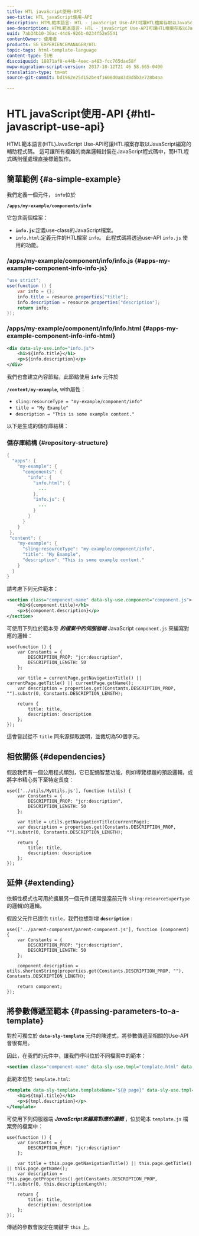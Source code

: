 ```yaml
---
title: HTL javaScript使用-API
seo-title: HTL javaScript使用-API
description: HTML範本語言- HTL - javaScript Use-API可讓HTL檔案存取以JavaScript編寫的輔助程式碼。
seo-description: HTML範本語言- HTL - javaScript Use-API可讓HTL檔案存取以JavaScript編寫的輔助程式碼。
uuid: 7ab34b10-30ac-44d6-926b-0234f52e5541
contentOwner: 使用者
products: SG_EXPERIENCEMANAGER/HTL
topic-tags: html-template-language
content-type: 引用
discoiquuid: 18871af8-e44b-4eec-a483-fcc765dae58f
mwpw-migration-script-version: 2017-10-12T21 46 58.665-0400
translation-type: tm+mt
source-git-commit: bd1962e25d152be4f1608d0a83d8d5b3e728b4aa

---
```



# HTL javaScript使用-API {#htl-javascript-use-api}

HTML範本語言(HTL)JavaScript Use-API可讓HTL檔案存取以JavaScript編寫的輔助程式碼。 這可讓所有複雜的商業邏輯封裝在JavaScript程式碼中，而HTL程式碼則僅處理直接標籤製作。

## 簡單範例 {#a-simple-example}

我們定義一個元件， `info`位於

**`/apps/my-example/components/info`**

它包含兩個檔案：

* **`info.js`**:定義use-class的JavaScript檔案。
* `info.html`:定義元件的HTL檔案 `info`。 此程式碼將透過use-API `info.js` 使用的功能。

### /apps/my-example/component/info/info.js {#apps-my-example-component-info-info-js}

```java
"use strict";
use(function () {
    var info = {};    
    info.title = resource.properties["title"];
    info.description = resource.properties["description"];    
    return info;
});
```

### /apps/my-example/component/info/info.html {#apps-my-example-component-info-info-html}

```xml
<div data-sly-use.info="info.js">
    <h1>${info.title}</h1>
    <p>${info.description}</p>
</div>
```

我們也會建立內容節點，此節點使用 **`info`** 元件於

**`/content/my-example`**, with屬性：

* `sling:resourceType = "my-example/component/info"`
* `title = "My Example"`
* `description = "This is some example content."`

以下是生成的儲存庫結構：

### 儲存庫結構 {#repository-structure}

```java
{
  "apps": {
    "my-example": {
      "components": {
        "info": {
          "info.html": {
            ...
          }, 
          "info.js": {
            ...
          }
        }
      }
    }
 },     
 "content": {
    "my-example": {
      "sling:resourceType": "my-example/component/info",
      "title": "My Example",
      "description": "This is some example content."
    }
  }
}
```

請考慮下列元件範本：

```xml
<section class="component-name" data-sly-use.component="component.js">
    <h1>${component.title}</h1>
    <p>${component.description}</p>
</section>
```

可使用下列位於範本旁 ***的檔案中的伺服器端*** JavaScript `component.js` 來編寫對應的邏輯：

```
use(function () {
    var Constants = {
        DESCRIPTION_PROP: "jcr:description",
        DESCRIPTION_LENGTH: 50
    };
 
    var title = currentPage.getNavigationTitle() || currentPage.getTitle() || currentPage.getName();
    var description = properties.get(Constants.DESCRIPTION_PROP, "").substr(0, Constants.DESCRIPTION_LENGTH);
 
    return {
        title: title,
        description: description
    };
});
```

這會嘗試從不 `title` 同來源擷取說明，並裁切為50個字元。

## 相依關係 {#dependencies}

假設我們有一個公用程式類別，它已配備智慧功能，例如導覽標題的預設邏輯，或將字串精心剪下至特定長度：

```
use(['../utils/MyUtils.js'], function (utils) {
    var Constants = {
        DESCRIPTION_PROP: "jcr:description",
        DESCRIPTION_LENGTH: 50
    };
 
    var title = utils.getNavigationTitle(currentPage);
    var description = properties.get(Constants.DESCRIPTION_PROP, "").substr(0, Constants.DESCRIPTION_LENGTH);
 
    return {
        title: title,
        description: description
    };
});
```

## 延伸 {#extending}

依賴性模式也可用於擴展另一個元件(通常是當前元件 `sling:resourceSuperType` 的邏輯)的邏輯。

假設父元件已提供 `title`，我們也想新增 **`description`** :

```
use(['../parent-component/parent-component.js'], function (component) {
    var Constants = {
        DESCRIPTION_PROP: "jcr:description",
        DESCRIPTION_LENGTH: 50
    };
 
    component.description = utils.shortenString(properties.get(Constants.DESCRIPTION_PROP, ""), Constants.DESCRIPTION_LENGTH);
 
    return component;
});
```

## 將參數傳遞至範本 {#passing-parameters-to-a-template}

對於可獨立於 **`data-sly-template`** 元件的陳述式，將參數傳遞至相關的Use-API會很有用。

因此，在我們的元件中，讓我們呼叫位於不同檔案中的範本：

```xml
<section class="component-name" data-sly-use.tmpl="template.html" data-sly-call="${tmpl.templateName @ page=currentPage}"></section>
```

此範本位於 `template.html`:

```xml
<template data-sly-template.templateName="${@ page}" data-sly-use.tmpl="${'template.js' @ page=page, descriptionLength=50}">
    <h1>${tmpl.title}</h1>
    <p>${tmpl.description}</p>
</template>
```

可使用下列伺服器端 ***JavaScript來編寫對應的邏輯*** ，位於範本 `template.js` 檔案旁的檔案中：

```
use(function () {
    var Constants = {
        DESCRIPTION_PROP: "jcr:description"
    };
 
    var title = this.page.getNavigationTitle() || this.page.getTitle() || this.page.getName();
    var description = this.page.getProperties().get(Constants.DESCRIPTION_PROP, "").substr(0, this.descriptionLength);
 
    return {
        title: title,
        description: description
    };
});
```

傳遞的參數會設定在關鍵字 `this` 上。
